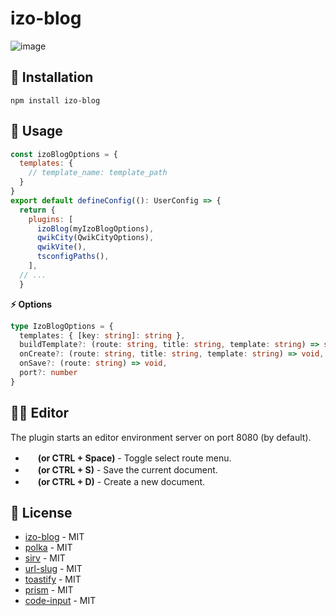 # izo-blog

![image](https://github.com/user-attachments/assets/ce0254c7-2e83-4723-bbcb-b430e5f44d70)

## 🚀 Installation

```
npm install izo-blog
```

## 🍋 Usage

```js
const izoBlogOptions = {
  templates: {
    // template_name: template_path
  }
}
export default defineConfig((): UserConfig => {
  return {
    plugins: [
      izoBlog(myIzoBlogOptions),
      qwikCity(QwikCityOptions),
      qwikVite(),
      tsconfigPaths(),
    ],
  // ...
  }
```

**⚡ Options**

```ts
type IzoBlogOptions = {
  templates: { [key: string]: string },
  buildTemplate?: (route: string, title: string, template: string) => string,
  onCreate?: (route: string, title: string, template: string) => void,
  onSave?: (route: string) => void,
  port?: number
}
```

## ✍🏻 Editor

The plugin starts an editor environment server on port 8080 (by default).

- <img width=16 height=16 src="https://github.com/user-attachments/assets/ca1d6f4c-700c-4bee-8304-464b267470da"/> **(or CTRL + Space)** - Toggle select route menu.
- <img width=16 height=16 src="https://github.com/user-attachments/assets/d62b0ffb-4cbf-4e85-90ab-19ec23cd335a"/> **(or CTRL + S)** - Save the current document.
- <img width=16 height=16 src="https://github.com/user-attachments/assets/9bb22506-f302-4e3a-9f40-52e9b0c43f99"/> **(or CTRL + D)** - Create a new document.



## 📜 License

- [izo-blog](https://github.com/FelipeIzolan/izo-blog) - MIT
- [polka](https://github.com/lukeed/polka) - MIT
- [sirv](https://github.com/lukeed/sirv) - MIT
- [url-slug](https://github.com/stldo/url-slug) - MIT
- [toastify](https://github.com/apvarun/toastify-js) - MIT
- [prism](https://github.com/PrismJS/prism) - MIT
- [code-input](https://github.com/WebCoder49/code-input) - MIT
